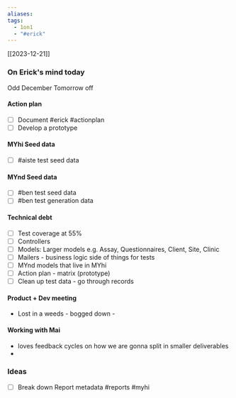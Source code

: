 ```yaml
---
aliases: 
tags:
  - 1on1
  - "#erick"
---
```

[[2023-12-21]]
### On Erick's mind today

Odd December 
Tomorrow off
#### Action plan
- [ ] Document #erick #actionplan
- [ ] Develop a prototype

#### MYhi Seed data
- [ ] #aiste test seed data

#### MYnd Seed data
- [ ] #ben test seed data
- [ ] #ben test generation data
#### Technical debt
- [ ] Test coverage at 55%
- [ ] Controllers
- [ ] Models: Larger models e.g. Assay, Questionnaires, Client, Site, Clinic
- [ ] Mailers - business logic side of things for tests
- [ ] MYnd models that live in MYhi
- [ ] Action plan - matrix (prototype)
- [ ] Clean up test data - go through records

#### Product + Dev meeting
* Lost in a weeds - bogged down - 
#### Working with Mai
* loves feedback cycles on how we are gonna split in smaller deliverables
* 
### Ideas
- [ ] Break down Report metadata #reports #myhi 